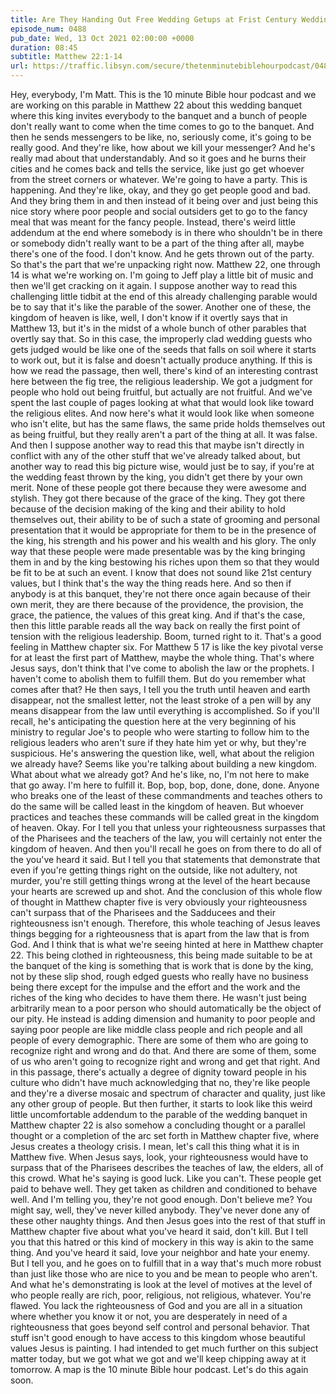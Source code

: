 ```yaml
---
title: Are They Handing Out Free Wedding Getups at Frist Century Weddings Or Are People Making Stuff Up?
episode_num: 0488
pub_date: Wed, 13 Oct 2021 02:00:00 +0000
duration: 08:45
subtitle: Matthew 22:1-14
url: https://traffic.libsyn.com/secure/thetenminutebiblehourpodcast/0488_-_Check_It_Out-_Free_Clothes.mp3
---
```


 Hey, everybody, I'm Matt. This is the 10 minute Bible hour podcast and we are working on this parable in Matthew 22 about this wedding banquet where this king invites everybody to the banquet and a bunch of people don't really want to come when the time comes to go to the banquet. And then he sends messengers to be like, no, seriously come, it's going to be really good. And they're like, how about we kill your messenger? And he's really mad about that understandably. And so it goes and he burns their cities and he comes back and tells the service, like just go get whoever from the street corners or whatever. We're going to have a party. This is happening. And they're like, okay, and they go get people good and bad. And they bring them in and then instead of it being over and just being this nice story where poor people and social outsiders get to go to the fancy meal that was meant for the fancy people. Instead, there's weird little addendum at the end where somebody is in there who shouldn't be in there or somebody didn't really want to be a part of the thing after all, maybe there's one of the food. I don't know. And he gets thrown out of the party. So that's the part that we're unpacking right now. Matthew 22, one through 14 is what we're working on. I'm going to Jeff play a little bit of music and then we'll get cracking on it again. I suppose another way to read this challenging little tidbit at the end of this already challenging parable would be to say that it's like the parable of the sower. Another one of these, the kingdom of heaven is like, well, I don't know if it overtly says that in Matthew 13, but it's in the midst of a whole bunch of other parables that overtly say that. So in this case, the improperly clad wedding guests who gets judged would be like one of the seeds that falls on soil where it starts to work out, but it is false and doesn't actually produce anything. If this is how we read the passage, then well, there's kind of an interesting contrast here between the fig tree, the religious leadership. We got a judgment for people who hold out being fruitful, but actually are not fruitful. And we've spent the last couple of pages looking at what that would look like toward the religious elites. And now here's what it would look like when someone who isn't elite, but has the same flaws, the same pride holds themselves out as being fruitful, but they really aren't a part of the thing at all. It was false. And then I suppose another way to read this that maybe isn't directly in conflict with any of the other stuff that we've already talked about, but another way to read this big picture wise, would just be to say, if you're at the wedding feast thrown by the king, you didn't get there by your own merit. None of these people got there because they were awesome and stylish. They got there because of the grace of the king. They got there because of the decision making of the king and their ability to hold themselves out, their ability to be of such a state of grooming and personal presentation that it would be appropriate for them to be in the presence of the king, his strength and his power and his wealth and his glory. The only way that these people were made presentable was by the king bringing them in and by the king bestowing his riches upon them so that they would be fit to be at such an event. I know that does not sound like 21st century values, but I think that's the way the thing reads here. And so then if anybody is at this banquet, they're not there once again because of their own merit, they are there because of the providence, the provision, the grace, the patience, the values of this great king. And if that's the case, then this little parable reads all the way back on really the first point of tension with the religious leadership. Boom, turned right to it. That's a good feeling in Matthew chapter six. For Matthew 5 17 is like the key pivotal verse for at least the first part of Matthew, maybe the whole thing. That's where Jesus says, don't think that I've come to abolish the law or the prophets. I haven't come to abolish them to fulfill them. But do you remember what comes after that? He then says, I tell you the truth until heaven and earth disappear, not the smallest letter, not the least stroke of a pen will by any means disappear from the law until everything is accomplished. So if you'll recall, he's anticipating the question here at the very beginning of his ministry to regular Joe's to people who were starting to follow him to the religious leaders who aren't sure if they hate him yet or why, but they're suspicious. He's answering the question like, well, what about the religion we already have? Seems like you're talking about building a new kingdom. What about what we already got? And he's like, no, I'm not here to make that go away. I'm here to fulfill it. Bop, bop, bop, done, done, done. Anyone who breaks one of the least of these commandments and teaches others to do the same will be called least in the kingdom of heaven. But whoever practices and teaches these commands will be called great in the kingdom of heaven. Okay. For I tell you that unless your righteousness surpasses that of the Pharisees and the teachers of the law, you will certainly not enter the kingdom of heaven. And then you'll recall he goes on from there to do all of the you've heard it said. But I tell you that statements that demonstrate that even if you're getting things right on the outside, like not adultery, not murder, you're still getting things wrong at the level of the heart because your hearts are screwed up and shot. And the conclusion of this whole flow of thought in Matthew chapter five is very obviously your righteousness can't surpass that of the Pharisees and the Sadducees and their righteousness isn't enough. Therefore, this whole teaching of Jesus leaves things begging for a righteousness that is apart from the law that is from God. And I think that is what we're seeing hinted at here in Matthew chapter 22. This being clothed in righteousness, this being made suitable to be at the banquet of the king is something that is work that is done by the king, not by these slip shod, rough edged guests who really have no business being there except for the impulse and the effort and the work and the riches of the king who decides to have them there. He wasn't just being arbitrarily mean to a poor person who should automatically be the object of our pity. He instead is adding dimension and humanity to poor people and saying poor people are like middle class people and rich people and all people of every demographic. There are some of them who are going to recognize right and wrong and do that. And there are some of them, some of us who aren't going to recognize right and wrong and get that right. And in this passage, there's actually a degree of dignity toward people in his culture who didn't have much acknowledging that no, they're like people and they're a diverse mosaic and spectrum of character and quality, just like any other group of people. But then further, it starts to look like this weird little uncomfortable addendum to the parable of the wedding banquet in Matthew chapter 22 is also somehow a concluding thought or a parallel thought or a completion of the arc set forth in Matthew chapter five, where Jesus creates a theology crisis. I mean, let's call this thing what it is in Matthew five. When Jesus says, look, your righteousness would have to surpass that of the Pharisees describes the teaches of law, the elders, all of this crowd. What he's saying is good luck. Like you can't. These people get paid to behave well. They get taken as children and conditioned to behave well. And I'm telling you, they're not good enough. Don't believe me? You might say, well, they've never killed anybody. They've never done any of these other naughty things. And then Jesus goes into the rest of that stuff in Matthew chapter five about what you've heard it said, don't kill. But I tell you that this hatred or this kind of mockery in this way is akin to the same thing. And you've heard it said, love your neighbor and hate your enemy. But I tell you, and he goes on to fulfill that in a way that's much more robust than just like those who are nice to you and be mean to people who aren't. And what he's demonstrating is look at the level of motives at the level of who people really are rich, poor, religious, not religious, whatever. You're flawed. You lack the righteousness of God and you are all in a situation where whether you know it or not, you are desperately in need of a righteousness that goes beyond self control and personal behavior. That stuff isn't good enough to have access to this kingdom whose beautiful values Jesus is painting. I had intended to get much further on this subject matter today, but we got what we got and we'll keep chipping away at it tomorrow. A map is the 10 minute Bible hour podcast. Let's do this again soon.